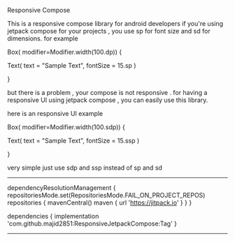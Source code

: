 Responsive Compose

This is a responsive compose library for android developers if you're using jetpack compose for your projects , you use sp for font size and sd for dimensions. for example

Box( modifier=Modifier.width(100.dp))
{

  Text( text = "Sample Text", fontSize = 15.sp )
  
}

but there is a problem , your compose is not responsive . for having a responsive UI using jetpack compose , you can easily use this library.

here is an responsive UI example

Box( modifier=Modifier.width(100.sdp))
{

 Text( text = "Sample Text", fontSize = 15.ssp ) 
 
}

very simple just use sdp and ssp instead of sp and sd

-------------------------------------------------------------------------




dependencyResolutionManagement
 {
	repositoriesMode.set(RepositoriesMode.FAIL_ON_PROJECT_REPOS)
	repositories {
		mavenCentral()
		maven { url 'https://jitpack.io' }
	}
}

dependencies
{
	 implementation 'com.github.majid2851:ResponsiveJetpackCompose:Tag'
}

--------------------------------------------------------------------------------


